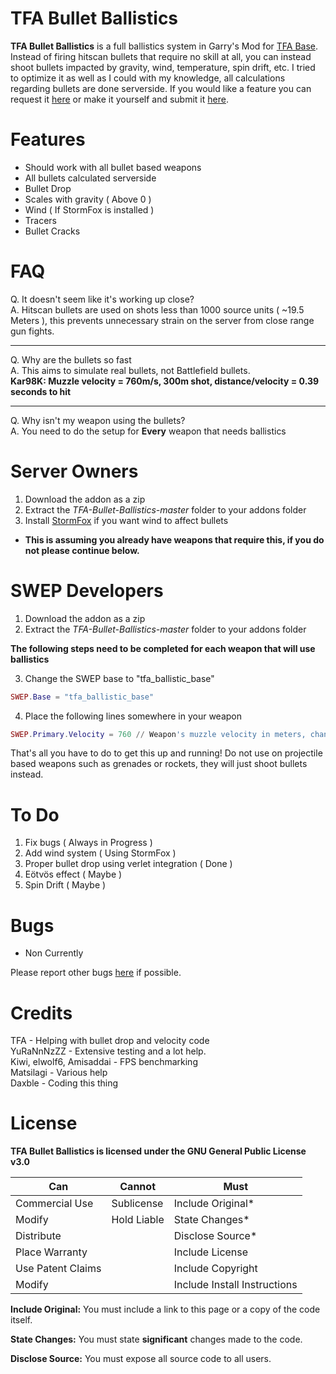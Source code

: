 # TFA Bullet Ballistics
**TFA Bullet Ballistics** is a full ballistics system in Garry's Mod for [TFA Base](https://steamcommunity.com/sharedfiles/filedetails/?id=415143062). Instead of firing hitscan bullets that require no skill at all, you can instead shoot bullets impacted by gravity, wind, temperature, spin drift, etc. I tried to optimize it as well as I could with my knowledge, all calculations regarding bullets are done serverside. If you would like a feature you can request it [here](https://github.com/Daxble/TFA-Bullet-Ballistics/issues) or make it yourself and submit it [here](https://github.com/Daxble/TFA-Bullet-Ballistics/pulls).

# Features

* Should work with all bullet based weapons
* All bullets calculated serverside
* Bullet Drop
* Scales with gravity ( Above 0 )
* Wind ( If StormFox is installed )
* Tracers
* Bullet Cracks

# FAQ
Q. It doesn't seem like it's working up close?  
A. Hitscan bullets are used on shots less than 1000 source units ( ~19.5 Meters ), this prevents unnecessary strain on the server from close range gun fights.

___

Q. Why are the bullets so fast  
A. This aims to simulate real bullets, not Battlefield bullets.  
**Kar98K: Muzzle velocity = 760m/s, 300m shot, distance/velocity = 0.39 seconds to hit**

___

Q. Why isn't my weapon using the bullets?  
A. You need to do the setup for **Every** weapon that needs ballistics

# Server Owners

1. Download the addon as a zip  
2. Extract the *TFA-Bullet-Ballistics-master* folder to your addons folder  
3. Install [StormFox](https://steamcommunity.com/sharedfiles/filedetails/?id=1132466603) if you want wind to affect bullets  

* **This is assuming you already have weapons that require this, if you do not please continue below.**  

# SWEP Developers

1. Download the addon as a zip
2. Extract the *TFA-Bullet-Ballistics-master* folder to your addons folder

**The following steps need to be completed for each weapon that will use ballistics**

3. Change the SWEP base to "tfa_ballistic_base"
```lua
SWEP.Base = "tfa_ballistic_base"
```
4. Place the following lines somewhere in your weapon
```lua
SWEP.Primary.Velocity = 760 // Weapon's muzzle velocity in meters, change to whatever you would like. ( Defaults to 500 )
```

That's all you have to do to get this up and running! Do not use on projectile based weapons such as grenades or rockets, they will just shoot bullets instead.

# To Do
1. Fix bugs ( Always in Progress )
2. Add wind system ( Using StormFox )
3. Proper bullet drop using verlet integration ( Done )
4. Eötvös effect ( Maybe )
5. Spin Drift ( Maybe )

# Bugs
* Non Currently

Please report other bugs [here](https://github.com/Daxble/TFA-Bullet-Ballistics/issues) if possible.

# Credits
TFA - Helping with bullet drop and velocity code  
YuRaNnNzZZ - Extensive testing and a lot help.  
Kiwi, elwolf6, Amisaddai - FPS benchmarking  
Matsilagi - Various help  
Daxble - Coding this thing  

# License

**TFA Bullet Ballistics is licensed under the GNU General Public License v3.0**

| **Can**  | **Cannot** | **Must** |
| ------------- | ------------- | ------------- |
| Commercial Use  | Sublicense  | Include Original*  |
| Modify  | Hold Liable  | State Changes*  |
| Distribute  |   | Disclose Source*  |
| Place Warranty  |   | Include License  |
| Use Patent Claims  |   | Include Copyright  |
| Modify  |   | Include Install Instructions  |

**Include Original:** You must include a link to this page or a copy of the code itself.

**State Changes:** You must state **significant** changes made to the code.

**Disclose Source:** You must expose all source code to all users.
